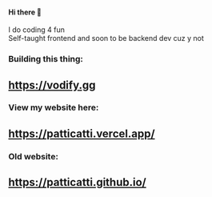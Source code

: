 #### Hi there 👋
I do coding 4 fun <br/>
Self-taught frontend and soon to be backend dev cuz y not

### Building this thing:
## https://vodify.gg

### View my website here: 
## https://patticatti.vercel.app/
### Old website:
## https://patticatti.github.io/

<!--
**Patticatti/Patticatti** is a ✨ _special_ ✨ repository because its `README.md` (this file) appears on your GitHub profile.

Here are some ideas to get you started:

- 🔭 I’m currently working on ...
- 🌱 I’m currently learning ...
- 👯 I’m looking to collaborate on ...
- 🤔 I’m looking for help with ...
- 💬 Ask me about ...
- 📫 How to reach me: ...
- 😄 Pronouns: ...
- ⚡ Fun fact: ...
-->
